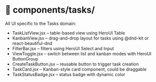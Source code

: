 # 📂 components/tasks/

All UI specific to the Tasks domain:

* TaskListView.jsx – table-based view using HeroUI Table
* KanbanView.jsx – drag-and-drop layout for tasks using @dnd-kit or react-beautiful-dnd
* FilterBar.jsx – filters using HeroUI Select and Input
* ViewToggle.jsx – switch between list and kanban modes with HeroUI ButtonGroup
* CreateTaskButton.jsx – reusable button to trigger task creation
* TaskCard.jsx – Kanban-style card component, could be draggable
* TaskStatusBadge.jsx – status badge with dynamic color
